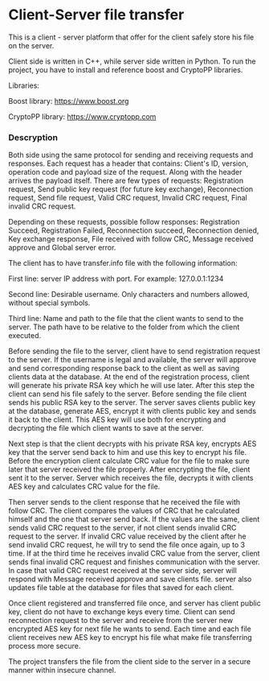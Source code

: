 # **Client-Server file transfer**

This is a client - server platform that offer for the client safely store his file on the server.

Client side is written in C++, while server side written in Python. 
To run the project, you have to install and reference boost and CryptoPP libraries.

Libraries:

Boost library: https://www.boost.org

CryptoPP library: https://www.cryptopp.com

### Descryption

Both side using the same protocol for sending and receiving requests and responses. Each request has a header that contains: Client's ID,
version, operation code and payload size of the request. Along with the header arrives the payload itself.
There are few types of requests: Registration request, Send public key request (for future key exchange), Reconnection request, Send 
file request, Valid CRC request, Invalid CRC request, Final invalid CRC request.

Depending on these requests, possible follow responses: Registration Succeed, Registration Failed, Reconnection succeed, Reconnection denied, Key exchange response, File received with follow CRC, Message received approve and Global server error.

The client has to have transfer.info file with the following information:

First line: server IP address with port. For example: 127.0.0.1:1234

Second line: Desirable username. Only characters and numbers allowed, without special symbols.

Third line: Name and path to the file that the client wants to send to the server. The path have to be relative to the folder from which
the client executed.

Before sending the file to the server, client have to send registration request to the server. If the username is legal and available,
the server will approve and send corresponding response back to the client as well as saving clients data at the database. At the end of
the registration process, client will generate his private RSA key which he will use later. After this step the client can send his 
file safely to the server. Before sending the file client sends his public RSA key to the server. The server saves clients public key 
at the database, generate AES, encrypt it with clients public key and sends it back to the client. This AES key will use both for 
encrypting and decrypting the file which client wants to save at the server.

Next step is that the client decrypts with his private RSA
key, encrypts AES key that the server send back to him and use this key to encrypt his file. Before the encryption client calculate CRC
value for the file to make sure later that server received the file properly. After encrypting the file, client sent it to the server. 
Server which receives the file, decrypts it with clients AES key and calculates CRC value for the file.

Then server sends to the client response that he received the file with follow CRC. The client compares the values of CRC that he calculated himself and the one that 
server send back. If the values are the same, client sends valid CRC request to the server, if not client sends invalid CRC request to
the server. If invalid CRC value received by the client after he send invalid CRC request, he will try to send the file once again, up to
3 time. If at the third time he receives invalid CRC value from the server, client sends final invalid CRC request and finishes communication
with the server. In case that valid CRC request received at the server side, server will respond with Message received approve and save
clients file. server also updates file table at the database for files that saved for each client.

Once client registered and transferred file once, and server has client public key, client do not have to exchange keys every time. Client 
can send reconnection request to the server and receive from the server new encrypted AES key for next file he wants to send. Each time
and each file client receives new AES key to encrypt his file what make file transferring process more secure.

The project transfers the file from the client side to the server in a secure manner within insecure channel.

